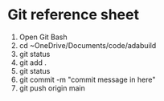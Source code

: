 # Git reference sheet

1. Open Git Bash
2. cd ~OneDrive/Documents/code/adabuild
3. git status
4. git add .
5. git status
6. git commit -m "commit message in here"
7. git push origin main